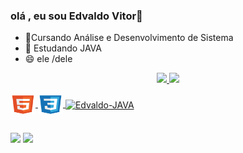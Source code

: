### olá , eu sou Edvaldo Vitor👋

- 🔭Cursando Análise e Desenvolvimento de Sistema
- 🌱 Estudando JAVA
- 😄 ele /dele

<div align="center">
  <a href="https://github.com/edvaldovitor250">
  <img height="180em" src="https://github-readme-stats.vercel.app/api?username=edvaldovitor250&show_icons=false&theme=dracula&include_all_commits=true&count_private=true"/>
  <img height="180em" src="https://github-readme-stats.vercel.app/api/top-langs/?username=edvaldovitor250&layout=compact&langs_count=7&theme=dracula"/>
</div>
<div style="display: inline_block"><br>

  <img align="center" alt="Edvaldo-HTML" height="30" width="40" src="https://raw.githubusercontent.com/devicons/devicon/master/icons/html5/html5-original.svg">
  <img align="center" alt="Edvaldo-CSS" height="30" width="40" src="https://raw.githubusercontent.com/devicons/devicon/master/icons/css3/css3-original.svg">
  <img align="center" alt="Edvaldo-JAVA" height="30" width="40" src="https://icongr.am/devicon/java-original.svg?size=128&color=currentColor">


          
          
          
 
</div>
  
  ##
 
<div> 
  <a href = "mailto:edvaldovitor250@gmail.com"><img src="https://img.shields.io/badge/-Gmail-%23333?style=for-the-badge&logo=gmail&logoColor=white" target="_blank"></a>
  <a href="https://www.linkedin.com/in/edvaldovitor250-45875016a" target="_blank"><img src=https:"https://www.linkedin.com/in/edvaldo-vitor-2136781a2" target="_blank"></a> 

</div>


